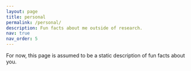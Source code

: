```yaml
---
layout: page
title: personal
permalink: /personal/
description: Fun facts about me outside of research.
nav: true
nav_order: 5
---
```


For now, this page is assumed to be a static description of fun facts about you.